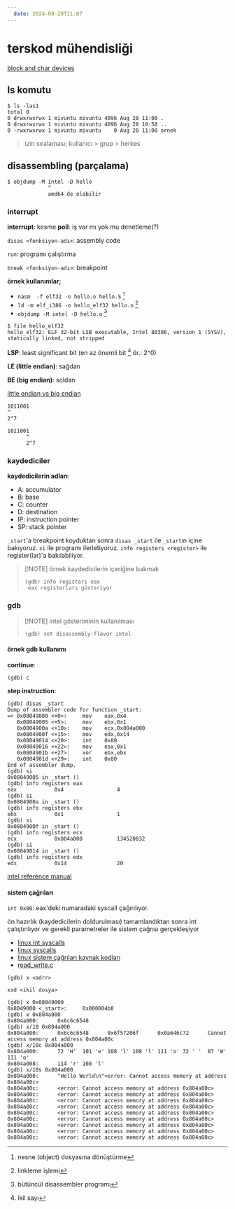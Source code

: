 ```yaml
---
  date: 2024-08-28T11:07
---
```


# terskod mühendisliği

[block and char devices](https://www.geeksforgeeks.org/block-and-character-devices-in-operating-system/)

## ls komutu

```terminal
$ ls -las1
total 0
0 drwxrwxrwx 1 mivuntu mivuntu 4096 Aug 28 11:00 .
0 drwxrwxrwx 1 mivuntu mivuntu 4096 Aug 28 10:58 ..
0 -rwxrwxrwx 1 mivuntu mivuntu    0 Aug 28 11:00 ornek
```

> izin sıralaması; kullanıcı > grup > herkes

## disassembling (parçalama)

```terminal
$ objdump -M intel -D hello
             ^
             amd64 de olabilir
```

### interrupt

**interrupt**: kesme
**poll**: iş var mı yok mu denetleme(?)

`disas <fonksiyon-adı>`: assembly code

`run`: programı çalıştırma

`break <fonksiyon-adı>`: breakpoint

**örnek kullanımlar;**

- `nasm  -f elf32 -o hello.o hello.S` [^1]
- `ld -m elf_i386 -o hello_elf32 hello.o` [^3]
- `objdump -M intel -D hello.o` [^2]

```terminal
$ file hello_elf32
hello_elf32: ELF 32-bit LSB executable, Intel 80386, version 1 (SYSV), statically linked, not stripped
```

**LSP**: least significant bit (en az önemli bit [^4] ör.: 2^0)

**LE (little endian)**: sağdan

**BE (big endian)**: soldan

[little endian vs big endian](https://thebittheories.com/little-endian-vs-big-endian-b4046c63e1f2)

```text
1011001
^
2^7

1011001
      ^
      2^7
```

### kaydediciler

**kaydedicilerin adları**:

- A: accumulator
- B: base
- C: counter
- D: destination
- IP: instruction pointer
- SP: stack pointer

`_start`'a breakpoint koyduktan sonra `disas _start` ile `_start`ın içine bakıyoruz. `si` ile programı ilerletiyoruz. `info registers <register>` ile register(lar)'a bakılabiliyor.

> [!NOTE] örnek
> kaydedicilerin içeriğine bakmak
>
> ```terminal
> (gdb) info registers eax
>  eax registerları gösteriyor
> ```

### gdb

> [!NOTE] intel gösteriminin kullanılması
>
> ```gdb
> (gdb) set disassembly-flavor intel
> ```

#### örnek gdb kullanımı

**continue**:

```gdb
(gdb) c 
```

**step instruction**:

```gdb
(gdb) disas _start
Dump of assembler code for function _start:
=> 0x08049000 <+0>:     mov    eax,0x4
   0x08049005 <+5>:     mov    ebx,0x1
   0x0804900a <+10>:    mov    ecx,0x804a000
   0x0804900f <+15>:    mov    edx,0x14
   0x08049014 <+20>:    int    0x80
   0x08049016 <+22>:    mov    eax,0x1
   0x0804901b <+27>:    xor    ebx,ebx
   0x0804901d <+29>:    int    0x80
End of assembler dump.
(gdb) si
0x08049005 in _start ()
(gdb) info registers eax
eax            0x4                 4
(gdb) si
0x0804900a in _start ()
(gdb) info registers ebx
ebx            0x1                 1
(gdb) si
0x0804900f in _start ()
(gdb) info registers ecx
ecx            0x804a000           134520832
(gdb) si
0x08049014 in _start ()
(gdb) info registers edx
edx            0x14                20
```

[intel reference manual](https://www.intel.com/content/www/us/en/developer/articles/technical/intel-sdm.html)

#### sistem çağrıları

`int 0x80`: eax'deki numaradaki syscall çağırılıyor.

ön hazırlık (kaydedicilerin doldurulması) tamamlandıktan sonra int çalıştırılıyor ve gerekli parametreler ile sistem çağrısı gerçekleşiyor

- [linux int syscalls](https://chromium.googlesource.com/chromiumos/docs/+/master/constants/syscalls.md#x86-32_bit)
- [linux syscalls](https://x86.syscall.sh/)
- [linux sistem çağrıları kaynak kodları](https://elixir.bootlin.com/linux/v6.10.6/A/ident/sys_write)
- [read_write.c](https://elixir.bootlin.com/linux/v6.10.6/source/fs/read_write.c#L652)

`(gdb) x <adrr>`

`xxd <ikil dosya>`

```gdb
(gdb) x 0x08049000
0x8049000 <_start>:     0x000004b8
(gdb) x 0x804a000
0x804a000:      0x6c6c6548
(gdb) x/10 0x804a000
0x804a000:      0x6c6c6548      0x6f57206f      0x0a646c72      Cannot access memory at address 0x804a00c
(gdb) x/10c 0x804a000
0x804a000:      72 'H'  101 'e' 108 'l' 108 'l' 111 'o' 32 ' '  87 'W'  111 'o'
0x804a008:      114 'r' 108 'l'
(gdb) x/10s 0x804a000
0x804a000:      "Hello World\n"<error: Cannot access memory at address 0x804a00c>
0x804a00c:      <error: Cannot access memory at address 0x804a00c>
0x804a00c:      <error: Cannot access memory at address 0x804a00c>
0x804a00c:      <error: Cannot access memory at address 0x804a00c>
0x804a00c:      <error: Cannot access memory at address 0x804a00c>
0x804a00c:      <error: Cannot access memory at address 0x804a00c>
0x804a00c:      <error: Cannot access memory at address 0x804a00c>
0x804a00c:      <error: Cannot access memory at address 0x804a00c>
0x804a00c:      <error: Cannot access memory at address 0x804a00c>
0x804a00c:      <error: Cannot access memory at address 0x804a00c>
```

[^1]: nesne (object) dosyasına dönüştürme
[^2]: bütüncül disassembler programı
[^3]: linkleme işlemi
[^4]: ikil sayı
